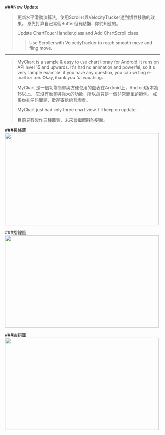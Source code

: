 ###New Update

>更新水平滑動演算法，使用Scroller與VelocityTracker達到慣性移動的效果。
>原先打算自己寫個Buffer但有點懶...你們知道的。
>
>Update ChartTouchHandler.class and Add ChartScroll.class
>>Use Scroller with VelocityTracker to reach smooth move and fling move.
***

>MyChart is a sample & easy to use chart library for Android. It runs on API level 15 and upwards.
>It's had no animation and powerful, so it's very sample example.
>if you have any question, you can writing e-mail for me.
>Okay, thank you for wacthing.
>
>MyChart 是一個功能簡單與方便使用的圖表在Android上，Android版本為15以上。
>它沒有動畫與強大的功能，所以這只是一個非常簡單的範例。
>如果你有任何問題，歡迎寄信給我看看。
>
>MyChart just had only three chart view. I'll keep on update.
>
>目前只有製作三種圖表，未來會繼續斟酌更新。

###長條圖
<img width="500" height="300" src="https://googledrive.com/host/0B5fOJF9g7N2SMXktVDRRei1SdEU"/>

###摺線圖
<img width="500" height="300" src="https://googledrive.com/host/0B5fOJF9g7N2SN3NCWW00WXNrQWs"/>

###圓餅圖
<img width="500" height="300" src="https://googledrive.com/host/0B5fOJF9g7N2SUE5SWmlkSmNDMGs"/>
